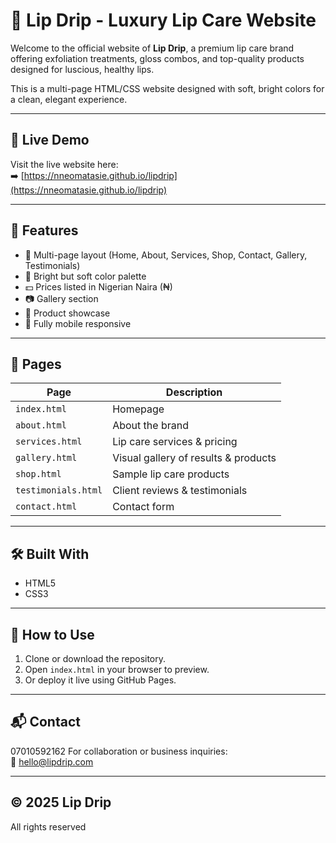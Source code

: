 # 💋 Lip Drip - Luxury Lip Care Website

Welcome to the official website of **Lip Drip**, a premium lip care brand offering exfoliation treatments, gloss combos, and top-quality products designed for luscious, healthy lips.

This is a multi-page HTML/CSS website designed with soft, bright colors for a clean, elegant experience.

---

## 🔗 Live Demo

Visit the live website here:  
➡️ [https://nneomatasie.github.io/lipdrip](https://nneomatasie.github.io/lipdrip)

---

## 🧾 Features

- 💄 Multi-page layout (Home, About, Services, Shop, Contact, Gallery, Testimonials)
- 🎨 Bright but soft color palette
- 💵 Prices listed in Nigerian Naira (₦)
- 📷 Gallery section
- 🛒 Product showcase
- 📱 Fully mobile responsive

---

## 📂 Pages

| Page          | Description                          |
|---------------|--------------------------------------|
| `index.html`  | Homepage                             |
| `about.html`  | About the brand                      |
| `services.html` | Lip care services & pricing         |
| `gallery.html` | Visual gallery of results & products |
| `shop.html`   | Sample lip care products             |
| `testimonials.html` | Client reviews & testimonials   |
| `contact.html` | Contact form                        |

---

## 🛠️ Built With

- HTML5
- CSS3

---

## 📌 How to Use

1. Clone or download the repository.
2. Open `index.html` in your browser to preview.
3. Or deploy it live using GitHub Pages.

---

## 📬 Contact
07010592162
For collaboration or business inquiries:  
📧 [hello@lipdrip.com](mailto:hello@lipdrip.com)

---

## © 2025 Lip Drip

All rights reserved
